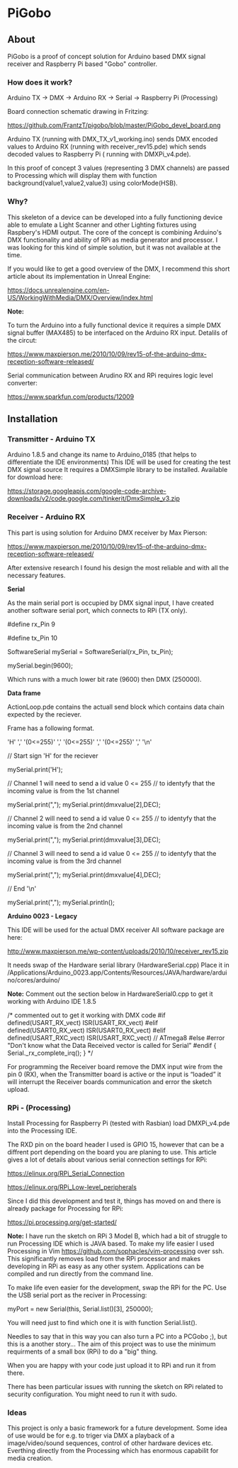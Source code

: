 # PiGobo

## About

PiGobo is a proof of concept solution for Arduino based DMX signal receiver and Raspberry Pi based "Gobo" controller.

### How does it work?

Arduino TX -> DMX -> Arduino RX -> Serial -> Raspberry Pi (Processing)

Board connection schematic drawing in Fritzing:

https://github.com/FrantzT/pigobo/blob/master/PiGobo_devel_board.png

Arduino TX (running with DMX_TX_v1_working.ino) sends DMX encoded values to Arduino RX (running with receiver_rev15.pde) 
which sends decoded values to Raspberry Pi ( running with DMXPi_v4.pde).

In this proof of concept 3 values (representing 3 DMX channels) are passed to Processing which will display them with function background(value1,value2,value3) using colorMode(HSB).

### Why?

This skeleton of a device can be developed into a fully functioning device able to emulate a Light Scanner and other Lighting fixtures using Raspbery's HDMI output. The core of the concept is combining Arduino's DMX functionality and ability of RPi as media generator and processor.
I was looking for this kind of simple solution, but it was not available at the time.

If you would like to get a good overview of the DMX, I recommend this short article about its implementation in Unreal Engine:

https://docs.unrealengine.com/en-US/WorkingWithMedia/DMX/Overview/index.html

**Note:**

To turn the Arduino into a fully functional device it requires a simple DMX signal buffer (MAX485) to be interfaced on the Arduino RX input.
Detalils of the circut: 

https://www.maxpierson.me/2010/10/09/rev15-of-the-arduino-dmx-reception-software-released/

Serial communication between Arudino RX and RPi requires logic level converter:

https://www.sparkfun.com/products/12009

## Installation

### Transmitter - Arduino TX


Arduino 1.8.5 and change its name to Arduino_0185 (that helps to differentiate the IDE environments)
This IDE will be used for creating the test DMX signal source
It requires a DMXSimple library to be installed.
Available for download here:

https://storage.googleapis.com/google-code-archive-downloads/v2/code.google.com/tinkerit/DmxSimple_v3.zip

### Receiver - Arduino RX

This part is using solution for Arduino DMX receiver by Max Pierson: 

https://www.maxpierson.me/2010/10/09/rev15-of-the-arduino-dmx-reception-software-released/

After extensive research I found his design the most reliable and with all the necessary features.  

**Serial**

As the main serial port is occupied by DMX signal input, I have created another software serial port, which connects to RPi (TX only).

#define rx_Pin 9

#define tx_Pin 10


SoftwareSerial mySerial =  SoftwareSerial(rx_Pin, tx_Pin);

mySerial.begin(9600);

Which runs with a much lower bit rate (9600) then DMX (250000).

**Data frame**

ActionLoop.pde contains the actuall send block which contains data chain expected by the reciever.

Frame has a following format.

'H' ',' '(0<=255)' ',' '(0<=255)' ',' '(0<=255)' ',' '\n'


  // Start sign 'H' for the reciever 
 
  mySerial.print('H');
  

  // Channel 1 will need to send a id value 0 <= 255 
  // to identyfy that the incoming value is from the 1st channel 

  mySerial.print(",");
  mySerial.print(dmxvalue[2],DEC);

  
  // Channel 2 will need to send a id value 0 <= 255 
  // to identyfy that the incoming value is from the 2nd channel 
  
  mySerial.print(",");
  mySerial.print(dmxvalue[3],DEC);


  // Channel 3 will need to send a id value 0 <= 255 
  // to identyfy that the incoming value is from the 3rd channel 
  
  mySerial.print(",");
  mySerial.print(dmxvalue[4],DEC);
  
  // End '\n'

  mySerial.print(",");
  mySerial.println();


**Arduino 0023 - Legacy**

This IDE will be used for the actual DMX receiver
All software package are here:

http://www.maxpierson.me/wp-content/uploads/2010/10/receiver_rev15.zip

It needs swap of the Hardware serial library (HardwareSerial.cpp)
Place it in /Applications/Arduino_0023.app/Contents/Resources/JAVA/hardware/arduino/cores/arduino/

**Note:**
Comment out the section below in HardwareSerial0.cpp to get it working with Arduino IDE 1.8.5

/* commented out to get it working with DMX code 
        #if defined(USART_RX_vect) ISR(USART_RX_vect)
        #elif defined(USART0_RX_vect) ISR(USART0_RX_vect)
        #elif defined(USART_RXC_vect) ISR(USART_RXC_vect) // ATmega8
        #else
        #error "Don't know what the Data Received vector is called for Serial”
        #endif
        { Serial._rx_complete_irq(); }
        */

For programming the Receiver board remove the DMX input wire from the pin 0 (RX), when the Transmitter board is active or the input is “loaded” it will interrupt the Receiver boards communication and error the sketch upload.

### RPi - (Processing)

Install Processing for Raspberry Pi (tested with Rasbian) load DMXPi_v4.pde into the Processing IDE.

The RXD pin on the board header I used is GPIO 15, however that can be a diffrent port depending on the board you are planing to use.
This article gives a lot of details about various serial connection settings for RPi:

https://elinux.org/RPi_Serial_Connection

https://elinux.org/RPi_Low-level_peripherals

Since I did this development and test it, things has moved on and there is already package for Processing for RPi:

https://pi.processing.org/get-started/


**Note:**
I have run the sketch on RPi 3 Model B, which had a bit of struggle to run Processing IDE which is JAVA based.
To make my life easier I used Processing in Vim https://github.com/sophacles/vim-processing over ssh.
This significantly removes load from the RPi processor and makes developing in RPi as easy as any other system.
Applications can be compiled and run directly from the command line.

To make life even easier for the development, swap the RPi for the PC.
Use the USB serial port as the reciver in Processing:

myPort = new Serial(this, Serial.list()[3], 250000);

You will need just to find which one it is with function Serial.list().

Needles to say that in this way you can also turn a PC into a PCGobo ;), but this is a another story...
The aim of this project was to use the minimum requirments of a small box (RPi) to do a "big" thing.

When you are happy with your code just upload it to RPi and run it from there.

There has been particular issues with running the sketch on RPi related to security configuration.
You might need to run it with sudo.

### Ideas

This project is only a basic framework for a future development.
Some idea of use would be for e.g. to triger via DMX a playback of a image/video/sound sequences, control of other hardware devices etc.
Everthing directly from the Processing which has enormous capabilit for media creation.

